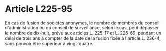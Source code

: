 # Article L225-95

En cas de fusion de sociétés anonymes, le nombre de membres du conseil d'administration ou du conseil de surveillance, selon le cas, peut dépasser le nombre de dix-huit, prévu aux articles L. 225-17 et L. 225-69, pendant un délai de trois ans à compter de la date de la fusion fixée à l'article L. 236-4, sans pouvoir être supérieur à vingt-quatre.
